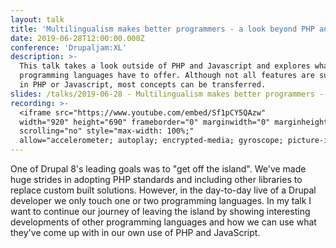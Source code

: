 ```yaml
---
layout: talk
title: 'Multilingualism makes better programmers - a look beyond PHP and JavaScript'
date: 2019-06-28T12:00:00.000Z
conference: 'Drupaljam:XL'
description: >-
  This talk takes a look outside of PHP and Javascript and explores what other
  programming languages have to offer. Although not all features are supported
  in PHP or Javascript, most concepts can be transferred.
slides: /talks/2019-06-28 - Multilingualism makes better programmers - a look beyond PHP and JavaScript.pdf
recording: >-
  <iframe src="https://www.youtube.com/embed/Sf1pCY5QAzw"
  width="920" height="690" frameborder="0" marginwidth="0" marginheight="0"  
  scrolling="no" style="max-width: 100%;" 
  allow="accelerometer; autoplay; encrypted-media; gyroscope; picture-in-picture" allowfullscreen></iframe>
---
```

One of Drupal 8's leading goals was to "get off the island". We've made huge strides in adopting PHP standards and including other libraries to replace custom built solutions. However, in the day-to-day live of a Drupal developer we only touch one or two programming languages. In my talk I want to continue our journey of leaving the island by showing interesting developments of other programming languages and how we can use what they've come up with in our own use of PHP and JavaScript.
